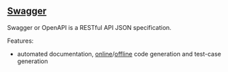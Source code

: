 ## [Swagger](https://swagger.io/)

Swagger or OpenAPI is a RESTful API JSON specification.  

Features:
* automated documentation, [online](../SwaggerEditor)/[offline](../SwaggerCodegen) code generation and test-case generation
